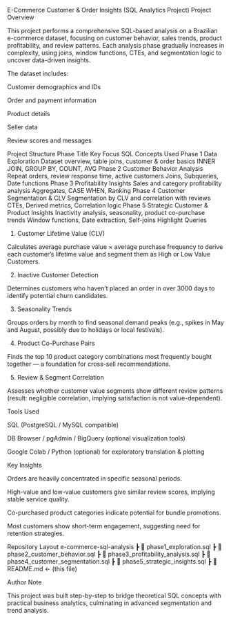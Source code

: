 E-Commerce Customer & Order Insights (SQL Analytics Project)
Project Overview

This project performs a comprehensive SQL-based analysis on a Brazilian e-commerce dataset, focusing on customer behavior, sales trends, product profitability, and review patterns.
Each analysis phase gradually increases in complexity, using joins, window functions, CTEs, and segmentation logic to uncover data-driven insights.

The dataset includes:

Customer demographics and IDs

Order and payment information

Product details

Seller data

Review scores and messages

Project Structure
Phase	Title	Key Focus	SQL Concepts Used
Phase 1	Data Exploration	Dataset overview, table joins, customer & order basics	INNER JOIN, GROUP BY, COUNT, AVG
Phase 2	Customer Behavior Analysis	Repeat orders, review response time, active customers	Joins, Subqueries, Date functions
Phase 3	Profitability Insights	Sales and category profitability analysis	Aggregates, CASE WHEN, Ranking
Phase 4	Customer Segmentation & CLV	Segmentation by CLV and correlation with reviews	CTEs, Derived metrics, Correlation logic
Phase 5	Strategic Customer & Product Insights	Inactivity analysis, seasonality, product co-purchase trends	Window functions, Date extraction, Self-joins
 Highlight Queries
1. Customer Lifetime Value (CLV)

Calculates average purchase value × average purchase frequency to derive each customer’s lifetime value and segment them as High or Low Value Customers.

 2. Inactive Customer Detection

Determines customers who haven’t placed an order in over 3000 days to identify potential churn candidates.

 3. Seasonality Trends

Groups orders by month to find seasonal demand peaks (e.g., spikes in May and August, possibly due to holidays or local festivals).

 4. Product Co-Purchase Pairs

Finds the top 10 product category combinations most frequently bought together — a foundation for cross-sell recommendations.

 5. Review & Segment Correlation

Assesses whether customer value segments show different review patterns (result: negligible correlation, implying satisfaction is not value-dependent).

 Tools Used

SQL (PostgreSQL / MySQL compatible)

DB Browser / pgAdmin / BigQuery (optional visualization tools)

Google Colab / Python (optional) for exploratory translation & plotting

 Key Insights

Orders are heavily concentrated in specific seasonal periods.

High-value and low-value customers give similar review scores, implying stable service quality.

Co-purchased product categories indicate potential for bundle promotions.

Most customers show short-term engagement, suggesting need for retention strategies.

 Repository Layout
 e-commerce-sql-analysis
 ┣ 📄 phase1_exploration.sql
 ┣ 📄 phase2_customer_behavior.sql
 ┣ 📄 phase3_profitability_analysis.sql
 ┣ 📄 phase4_customer_segmentation.sql
 ┣ 📄 phase5_strategic_insights.sql
 ┣ 📄 README.md   ← (this file)

 Author Note

This project was built step-by-step to bridge theoretical SQL concepts with practical business analytics, culminating in advanced segmentation and trend analysis.